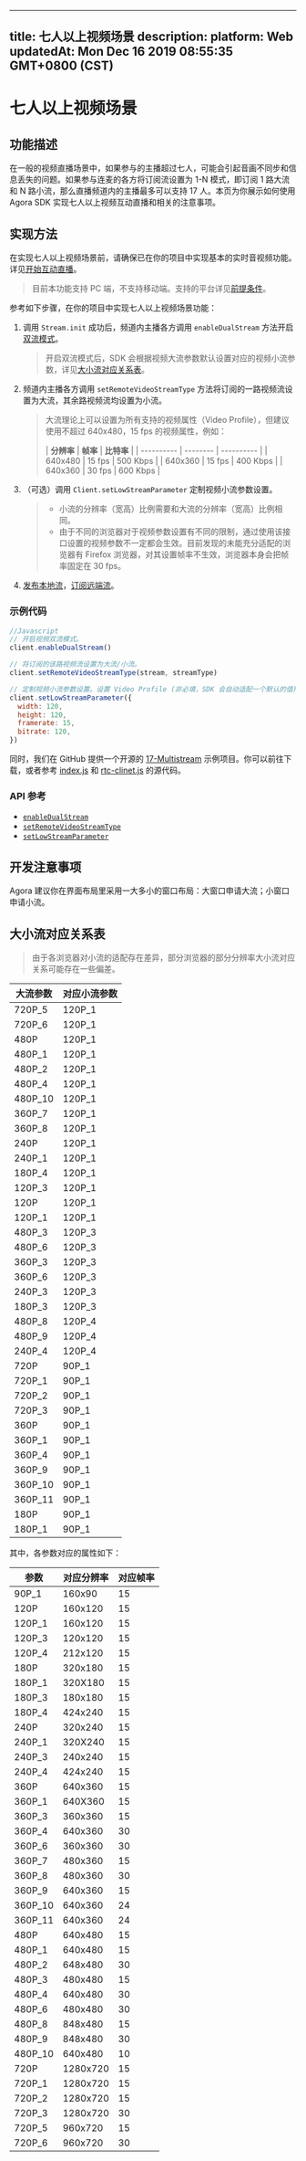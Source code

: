
---
title: 七人以上视频场景
description: 
platform: Web
updatedAt: Mon Dec 16 2019 08:55:35 GMT+0800 (CST)
---
# 七人以上视频场景
## 功能描述

在一般的视频直播场景中，如果参与的主播超过七人，可能会引起音画不同步和信息丢失的问题。如果参与连麦的各方将订阅流设置为 1-N 模式，即订阅 1 路大流和 N 路小流，那么直播频道内的主播最多可以支持 17 人。本页为你展示如何使用 Agora SDK  实现七人以上视频互动直播和相关的注意事项。

## 实现方法

在实现七人以上视频场景前，请确保已在你的项目中实现基本的实时音视频功能。详见[开始互动直播](../../cn/Interactive%20Broadcast/statr_live_web.md)。

> 目前本功能支持 PC 端，不支持移动端。支持的平台详见[前提条件](https://docs.agora.io/cn/Interactive%20Broadcast/start_live_web?platform=Web#前提条件)。

参考如下步骤，在你的项目中实现七人以上视频场景功能：

1. 调用 `Stream.init` 成功后，频道内主播各方调用 `enableDualStream` 方法开启[双流模式](https://docs.agora.io/cn/Agora%20Platform/terms?platform=All%20Platforms#a-name-duala双流模式)。

   > 开启双流模式后，SDK 会根据视频大流参数默认设置对应的视频小流参数，详见[大小流对应关系表](#corr)。

2. 频道内主播各方调用 `setRemoteVideoStreamType` 方法将订阅的一路视频流设置为大流，其余路视频流均设置为小流。

   > 大流理论上可以设置为所有支持的视频属性（Video Profile），但建议使用不超过 640x480，15 fps 的视频属性，例如：
   >
   > | **分辨率** | **帧率** | **比特率** |
| ---------- | -------- | ---------- |
| 640x480    | 15 fps   | 500 Kbps   |
| 640x360    | 15 fps   | 400 Kbps   |
| 640x360    | 30 fps   | 600 Kbps   |

3. （可选）调用 `Client.setLowStreamParameter` 定制视频小流参数设置。

   > - 小流的分辨率（宽高）比例需要和大流的分辨率（宽高）比例相同。
   > - 由于不同的浏览器对于视频参数设置有不同的限制，通过使用该接口设置的视频参数不一定都会生效。目前发现的未能充分适配的浏览器有 Firefox 浏览器，对其设置帧率不生效，浏览器本身会把帧率固定在 30 fps。

4. [发布本地流](https://docs.agora.io/cn/Interactive%20Broadcast/start_live_web?platform=Web#发布本地流)，[订阅远端流](https://docs.agora.io/cn/Interactive%20Broadcast/start_live_web?platform=Web#订阅远端流)。


### 示例代码

```javascript
//Javascript
// 开启视频双流模式。
client.enableDualStream()

// 将订阅的该路视频流设置为大流/小流。
client.setRemoteVideoStreamType(stream, streamType)

// 定制视频小流参数设置。设置 Video Profile (非必填，SDK 会自动适配一个默认的值) 为 120 (px) × 120 (px), 15 fps, 120 Kbps。
client.setLowStreamParameter({
  width: 120,
  height: 120,
  framerate: 15,
  bitrate: 120,
})
```

同时，我们在 GitHub 提供一个开源的 [17-Multistream](https://github.com/AgoraIO/Advanced-Video/tree/master/17-Multistream) 示例项目。你可以前往下载，或者参考 [index.js](https://github.com/AgoraIO/Advanced-Video/blob/master/17-Multistream/src/index.js) 和 [rtc-clinet.js](https://github.com/AgoraIO/Advanced-Video/blob/master/17-Multistream/src/rtc-client.js) 的源代码。

### API 参考

- [`enableDualStream`](https://docs.agora.io/cn/Interactive%20Broadcast/API%20Reference/web/interfaces/agorartc.client.html#enabledualstream)
- [`setRemoteVideoStreamType`](https://docs.agora.io/cn/Interactive%20Broadcast/API%20Reference/web/interfaces/agorartc.client.html#setremotevideostreamtype)
- [`setLowStreamParameter`](https://docs.agora.io/cn/Interactive%20Broadcast/API%20Reference/web/interfaces/agorartc.client.html#setlowstreamparameter)

## 开发注意事项

Agora 建议你在界面布局里采用一大多小的窗口布局：大窗口申请大流；小窗口申请小流。

<a name="corr"></a>
## 大小流对应关系表

> 由于各浏览器对小流的适配存在差异，部分浏览器的部分分辨率大小流对应关系可能存在一些偏差。

| **大流参数** | **对应小流参数** |
| ------------ | ---------------- |
| 720P_5       | 120P_1           |
| 720P_6       | 120P_1           |
| 480P         | 120P_1           |
| 480P_1       | 120P_1           |
| 480P_2       | 120P_1           |
| 480P_4       | 120P_1           |
| 480P_10      | 120P_1           |
| 360P_7       | 120P_1           |
| 360P_8       | 120P_1           |
| 240P         | 120P_1           |
| 240P_1       | 120P_1           |
| 180P_4       | 120P_1           |
| 120P_3       | 120P_1           |
| 120P         | 120P_1           |
| 120P_1       | 120P_1           |
| 480P_3       | 120P_3           |
| 480P_6       | 120P_3           |
| 360P_3       | 120P_3           |
| 360P_6       | 120P_3           |
| 240P_3       | 120P_3           |
| 180P_3       | 120P_3           |
| 480P_8       | 120P_4           |
| 480P_9       | 120P_4           |
| 240P_4       | 120P_4           |
| 720P         | 90P_1            |
| 720P_1       | 90P_1            |
| 720P_2       | 90P_1            |
| 720P_3       | 90P_1            |
| 360P         | 90P_1            |
| 360P_1       | 90P_1            |
| 360P_4       | 90P_1            |
| 360P_9       | 90P_1            |
| 360P_10      | 90P_1            |
| 360P_11      | 90P_1            |
| 180P         | 90P_1            |
| 180P_1       | 90P_1            |

其中，各参数对应的属性如下：

| **参数** | **对应分辨率** | **对应帧率** |
| -------- | -------------- | ------------ |
| 90P_1    | 160x90         | 15           |
| 120P     | 160x120        | 15           |
| 120P_1   | 160x120        | 15           |
| 120P_3   | 120x120        | 15           |
| 120P_4   | 212x120        | 15           |
| 180P     | 320x180        | 15           |
| 180P_1   | 320X180        | 15           |
| 180P_3   | 180x180        | 15           |
| 180P_4   | 424x240        | 15           |
| 240P     | 320x240        | 15           |
| 240P_1   | 320X240        | 15           |
| 240P_3   | 240x240        | 15           |
| 240P_4   | 424x240        | 15           |
| 360P     | 640x360        | 15           |
| 360P_1   | 640X360        | 15           |
| 360P_3   | 360x360        | 15           |
| 360P_4   | 640x360        | 30           |
| 360P_6   | 360x360        | 30           |
| 360P_7   | 480x360        | 15           |
| 360P_8   | 480x360        | 30           |
| 360P_9   | 640x360        | 15           |
| 360P_10  | 640x360        | 24           |
| 360P_11  | 640x360        | 24           |
| 480P     | 640x480        | 15           |
| 480P_1   | 640x480        | 15           |
| 480P_2   | 648x480        | 30           |
| 480P_3   | 480x480        | 15           |
| 480P_4   | 640x480        | 30           |
| 480P_6   | 480x480        | 30           |
| 480P_8   | 848x480        | 15           |
| 480P_9   | 848x480        | 30           |
| 480P_10  | 640x480        | 10           |
| 720P     | 1280x720       | 15           |
| 720P_1   | 1280x720       | 15           |
| 720P_2   | 1280x720       | 15           |
| 720P_3   | 1280x720       | 30           |
| 720P_5   | 960x720        | 15           |
| 720P_6   | 960x720        | 30           |


